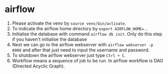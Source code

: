 # airflow
1. Please activate the venv by `source venv/bin/activate`.
2. To indicate the airflow home directory by `export AIRFLOW_HOME=.`.
3. Initialise the database with command `airflow db init`. Only do this step if you haven't initialise the database
4. Next we can go to the airflow webserver with `airflow webserver -p 8080` and after that just need to input the username and password.
5. To shutdown the airflow webserver just type `Ctrl + C`.
6. Workflow means a sequence of job to be run. In airflow workflow is DAG (Directed Acyclic Graph).